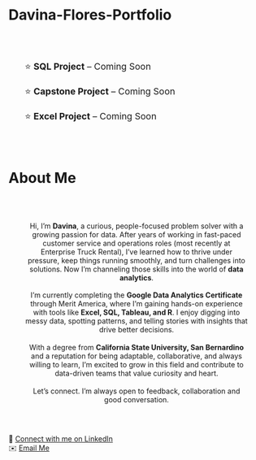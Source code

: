 # Davina-Flores-Portfolio
<section id="projects">
  <div style="max-width: 800px; margin: 0 auto; padding: 2rem; font-size: 1.1rem; line-height: 1.8;">
   
<p align="center"> <p>⭐ <strong>SQL Project</strong> – Coming Soon</p>
   
<p align="center"> <p>⭐ <strong>Capstone Project</strong> – Coming Soon</p>
  
<p align="center">  <p>⭐ <strong>Excel Project</strong> – Coming Soon</p>
  </div>
</section>


#  About Me
<section id="about">
  <div style="max-width: 800px; margin: 0 auto; padding: 2rem;">
    <p style="font-size: 1.1rem; line-height: 1.6;">

<p align="center"> Hi, I’m <strong>Davina</strong>, a curious, people-focused problem solver with a growing passion for data. 
      After years of working in fast-paced customer service and operations roles (most recently at Enterprise Truck Rental), 
      I’ve learned how to thrive under pressure, keep things running smoothly, and turn challenges into solutions. 
      Now I’m channeling those skills into the world of <strong>data analytics</strong>.
    </p>
    <p style="font-size: 1.1rem; line-height: 1.6; margin-top: 1rem;"> 
<p align="center">I’m currently completing the <strong>Google Data Analytics Certificate</strong> through Merit America, 
      where I’m gaining hands-on experience with tools like <strong>Excel, SQL, Tableau, and R</strong>. 
      I enjoy digging into messy data, spotting patterns, and telling stories with insights that drive better decisions.
    </p>
    <p style="font-size: 1.1rem; line-height: 1.6; margin-top: 1rem;">
<p align="center">
      With a degree from <strong>California State University, San Bernardino</strong> and a reputation for being adaptable, 
      collaborative, and always willing to learn, I’m excited to grow in this field and contribute to 
      data-driven teams that value curiosity and heart.
    </p>
    <p style="font-size: 1.1rem; line-height: 1.6; margin-top: 1rem;">
<p align="center">
      Let’s connect. I’m always open to feedback, collaboration and good conversation.
    </p>
  </div>
</section>


  📍 <a href="https://www.linkedin.com/in/davina-flores-b90719132">Connect with me on LinkedIn</a><br>
  ✉️ <a href="mailto:davinaflores94@gmail.com">Email Me</a>
